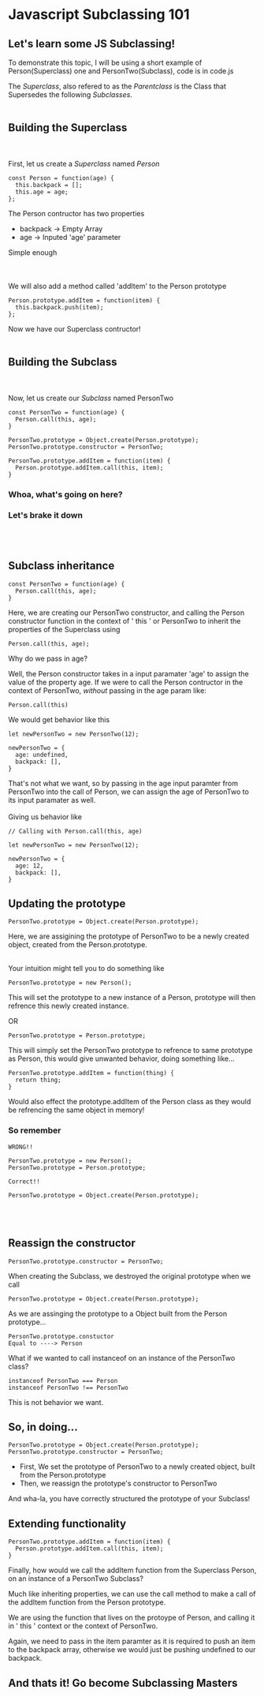 # Javascript Subclassing 101

## Let's learn some JS Subclassing!


To demonstrate this topic, I will be using a short example of Person(Superclass) one and PersonTwo(Subclass), code is in code.js

The *_Superclass_*, also refered to as the *_Parentclass_* is the Class that Supersedes the following *_Subclasses_*.
<br></br>

## Building the Superclass
<br></br>
First, let us create a *_Superclass_* named _Person_

```
const Person = function(age) {
  this.backpack = [];
  this.age = age;
};
```
The Person contructor has two properties
<ul>
  <li> backpack -> Empty Array </li>
  <li> age -> Inputed 'age' parameter </li>
</ul>
Simple enough
<br></br>
<br></br>
We will also add a method called 'addItem' to the Person prototype

```
Person.prototype.addItem = function(item) {
  this.backpack.push(item);
};
```

Now we have our Superclass contructor!
<br></br>

## Building the Subclass
<br></br>
Now, let us create our *_Subclass_* named PersonTwo

```
const PersonTwo = function(age) {
  Person.call(this, age);
}

PersonTwo.prototype = Object.create(Person.prototype);
PersonTwo.prototype.constructor = PersonTwo;

PersonTwo.prototype.addItem = function(item) {
  Person.prototype.addItem.call(this, item);
}
```

### Whoa, what's going on here?

### Let's brake it down
<br></br>

## Subclass inheritance
```
const PersonTwo = function(age) {
  Person.call(this, age);
}
```

Here, we are creating our PersonTwo constructor, and calling the Person constructor function in the context of ' this ' or PersonTwo to inherit the properties of the Superclass using

```
Person.call(this, age);
```

Why do we pass in age?

Well, the Person constructor takes in a input paramater 'age' to assign the value of the property age. If we were to call the Person contructor in the context of PersonTwo, *_without_* passing in the age param like:

```
Person.call(this)
```

We would get behavior like this

```
let newPersonTwo = new PersonTwo(12);

newPersonTwo = {
  age: undefined,
  backpack: [],
}
```

That's not what we want, so by passing in the age input paramter from PersonTwo into the call of Person, we can assign the age of PersonTwo to its input paramater as well.
<br></br>
Giving us behavior like

```
// Calling with Person.call(this, age)

let newPersonTwo = new PersonTwo(12);

newPersonTwo = {
  age: 12,
  backpack: [],
}
```

## Updating the prototype


```
PersonTwo.prototype = Object.create(Person.prototype);
```
Here, we are assigining the prototype of PersonTwo to be a newly created object, created from the Person.prototype.
<br></br>

Your intuition might tell you to do something like

```
PersonTwo.prototype = new Person();
```

This will set the prototype to a new instance of a Person, prototype will then refrence this newly created instance.

OR
```
PersonTwo.prototype = Person.prototype;
```

This will simply set the PersonTwo prototype to refrence to same prototype as Person, this would give unwanted behavior, doing something like...

```
PersonTwo.prototype.addItem = function(thing) {
  return thing;
}
```
Would also effect the prototype.addItem of the Person class as they would be refrencing the same object in memory!

### So remember

```
WRONG!!

PersonTwo.prototype = new Person();
PersonTwo.prototype = Person.prototype;
```

```
Correct!!

PersonTwo.prototype = Object.create(Person.prototype);
```
<br></br>
## Reassign the constructor

```
PersonTwo.prototype.constructor = PersonTwo;
```

When creating the Subclass, we destroyed the original prototype when we call

```
PersonTwo.prototype = Object.create(Person.prototype);
```

As we are assinging the prototype to a Object built from the Person prototype...

```
PersonTwo.prototype.constuctor
Equal to ----> Person
```

What if we wanted to call instanceof on an instance of the PersonTwo class?
```
instanceof PersonTwo === Person
instanceof PersonTwo !== PersonTwo
```
This is not behavior we want.

## So, in doing...
```
PersonTwo.prototype = Object.create(Person.prototype);
PersonTwo.prototype.constructor = PersonTwo;
```

<ul>
  <li>First, We set the prototype of PersonTwo to a newly created object, built from the Person.prototype</li>
  <li>Then, we reassign the prototype's constructor to PersonTwo</li>
</ul>

And wha-la, you have correctly structured the prototype of your Subclass!

## Extending functionality

```
PersonTwo.prototype.addItem = function(item) {
  Person.prototype.addItem.call(this, item);
}
```

Finally, how would we call the addItem function from the Superclass Person, on an instance of a PersonTwo Subclass?

Much like inheriting properties, we can use the call method to make a call of the addItem function from the Person prototype.

We are using the function that lives on the protoype of Person, and calling it in ' this ' context or the context of PersonTwo.

Again, we need to pass in the item paramter as it is required to push an item to the backpack array, otherwise we would just be pushing undefined to our backpack.


## And thats it! Go become Subclassing Masters